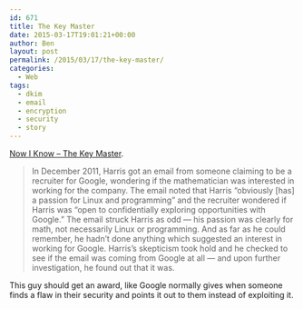 ```yaml
---
id: 671
title: The Key Master
date: 2015-03-17T19:01:21+00:00
author: Ben
layout: post
permalink: /2015/03/17/the-key-master/
categories:
  - Web
tags:
  - dkim
  - email
  - encryption
  - security
  - story
---
```

[Now I Know – The Key Master](http://nowiknow.com/the-key-master/).

> In December 2011, Harris got an email from someone claiming to be a recruiter for Google, wondering if the mathematician was interested in working for the company. The email noted that Harris “obviously [has] a passion for Linux and programming” and the recruiter wondered if Harris was “open to confidentially exploring opportunities with Google.” The email struck Harris as odd — his passion was clearly for math, not necessarily Linux or programming. And as far as he could remember, he hadn’t done anything which suggested an interest in working for Google. Harris&#8217;s skepticism took hold and he checked to see if the email was coming from Google at all — and upon further investigation, he found out that it was.

This guy should get an award, like Google normally gives when someone finds a flaw in their security and points it out to them instead of exploiting it.